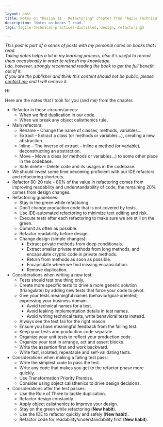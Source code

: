 ```yaml
---

layout: post
title: Notes on "Design II - Refactoring" chapter from "Agile Technical Practices Distilled" book
description: "Notes on books I read."
tags: [agile-technical-practices-distilled, design, refactoring]

---
```


_This post is part of a series of posts with my personal notes on books that I read.
<br />
Taking notes helps a lot in my learning process, also it's useful to reread them occasionally in order to refresh my knowledge.
<br />
I do, however, strongly recommend reading the book to get the full benefit out of it.
<br />
If you are the publisher and think this content should not be public, please [contact me](/about) and I will remove it._

Hi!

Here are the notes that I took for you (and me) from the chapter.

* Refactor in these circumstances:
  * When we find duplication in our code.
  * When we break any object calisthenics rule.
* Main refactors:
  * Rename – Change the name of classes, methods, variables….
  * Extract – Extract a class (or methods or variables…), creating a new abstraction.
  * Inline – The inverse of extract – inline a method (or variable), deconstructing an abstraction.
  * Move – Move a class (or methods or variables…) to some other place in the codebase.
  * Safe delete – Delete code and its usages in the codebase.
* We should invest some time becoming proficient with our IDE refactors and refactoring shortcuts.  
* Refactor 80-20 rule - 80% of the value in refactoring comes from improving readability and understandability of code, the remaining 20% comes from design changes.
* Refactoring guidelines:
  * Stay in the green while refactoring.
  * Don’t change production code that is not covered by tests.
  * Use IDE-automated refactoring to minimize text editing and risk.
  * Execute tests after each refactoring to make sure we are still on the green.
  * Commit as often as possible.
  * Refactor readability before design.
  * Change design (simple changes):
    * Extract private methods from deep conditionals.
    * Extract smaller private methods from long methods, and encapsulate cryptic code in private methods.
    * Return from methods as soon as possible.
    * Encapsulate where we find missing encapsulation.
    * Remove duplication. 
* Considerations when writing a new test:
  * Tests should test one thing only.
  * Create more specific tests to drive a more generic solution (triangulate) by adding new tests that force your code to pivot.
  * Give your tests meaningful names (behavior/goal-oriented) expressing your business domain.
     * Avoid technical names for a test.
     * Avoid leaking implementation details in test names.
     * Avoid writing technical tests, write behavioral tests instead.
  * Always see the test fail for the right reason.
  * Ensure you have meaningful feedback from the failing test.
  * Keep your tests and production code separate.
  * Organize your unit tests to reflect your production code.
  * Organize your test in arrange, act and assert blocks.
  * Write the assertion first and work backward.
  * Write fast, isolated, repeatable and self-validating tests.
* Considerations when making a failing test pass:
  * Write the simplest code to pass the test.
  * Write any code that makes you get to the refactor phase more quickly.
  * Use Transformation Priority Premise.
  * Consider using object calisthenics to drive design decisions.
* Considerations after the test passes:
  * Use the Rule of Three to tackle duplication.
  * Refactor design constantly.
  * Apply object calisthenics to improve your design.
  * Stay on the green while refactoring (**New habit**).
  * Use the IDE to refactor quickly and safely (**New habit**).
  * Refactor code for readability/understandability first (**New habit**).